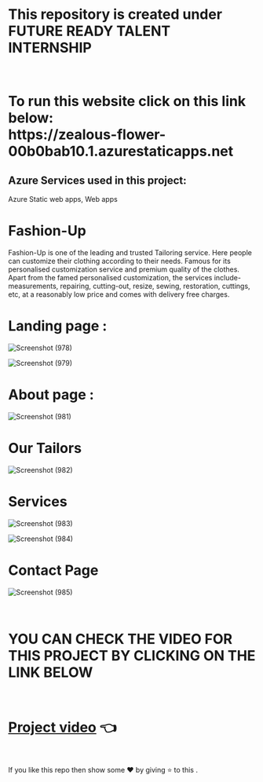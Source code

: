 # This repository is created under  FUTURE READY TALENT INTERNSHIP 
<br>
<h1>
To run this website  click on this link below: <br>
https://zealous-flower-00b0bab10.1.azurestaticapps.net
</h1>


## Azure Services used in this project: 
Azure Static web apps, Web apps

#  Fashion-Up 

Fashion-Up is one of the leading and trusted Tailoring service. Here people can customize their clothing according to their needs. Famous for its personalised customization service and premium quality of the clothes. Apart from the famed personalised customization, the services include- measurements, repairing, cutting-out, resize, sewing, restoration, cuttings, etc, at a reasonably low price and comes with delivery free charges.

# Landing page : 

![Screenshot (978)](https://user-images.githubusercontent.com/90104572/176832416-e54143e6-6cab-427b-a79c-5102824e2cde.png)

![Screenshot (979)](https://user-images.githubusercontent.com/90104572/176832561-2d966145-7acd-4b45-83b4-0c492f00229e.png)


# About page :

![Screenshot (981)](https://user-images.githubusercontent.com/90104572/176832602-55aa7417-cea7-498b-b1bc-15f1a48c4f83.png)

# Our Tailors

![Screenshot (982)](https://user-images.githubusercontent.com/90104572/176832698-7d9bb568-6163-4eea-8e47-2151ff5babd2.png)


# Services 

![Screenshot (983)](https://user-images.githubusercontent.com/90104572/176832781-0c8e5551-4142-46d0-844d-92e74d5f73bb.png)

![Screenshot (984)](https://user-images.githubusercontent.com/90104572/176832822-d71371bb-f0a0-4240-985f-95c7b7b25819.png)


# Contact Page 

![Screenshot (985)](https://user-images.githubusercontent.com/90104572/176832949-b8716243-8a7f-42f4-b5ad-e4de38b211f1.png)


<br>

# YOU CAN CHECK THE VIDEO FOR THIS PROJECT BY CLICKING ON THE LINK BELOW
<br>

# [Project video](https://youtu.be/oj-5cx7IAtk)  👈

<br>

If you like this repo  then  show some ❤️ by giving ⭐ to this  . 
